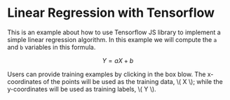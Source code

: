 # Linear Regression with Tensorflow

This is an example about how to use Tensorflow JS library to implement a simple linear regression algorithm.
In this example we will compute the `a` and `b` variables in this formula.

$$
Y = aX + b
$$


Users can provide training examples by clicking in the box blow.
The x-coordinates of the points will be used as the training data, \\( X \\);
while the y-coordinates will be used as training labels, \\( Y \\).
